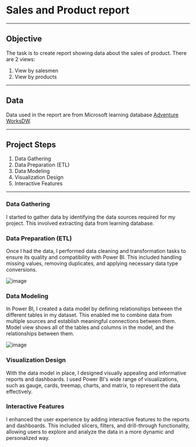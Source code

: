 # Sales and Product report
---
## Objective
The task is to create report showing data about the sales of product.
There are 2 views:
1. View by salesmen
2. View by products

---
## Data
Data used in the report are from Microsoft learning database [Adventure WorksDW](https://learn.microsoft.com/en-us/sql/samples/adventureworks-install-configure?view=sql-server-ver16&tabs=ssms).

---
## Project Steps
1. Data Gathering
2. Data Preparation (ETL)
3. Data Modeling
4. Visualization Design
5. Interactive Features

---
### Data Gathering
I started to gather data by identifying the data sources required for my project. This involved extracting data from learning database.

### Data Preparation (ETL)
Once I had the data, I performed data cleaning and transformation tasks to ensure its quality and compatibility with Power BI. This included handling missing values, removing duplicates, and applying necessary data type conversions.

![image](https://github.com/danajez/public_projects/assets/116874735/451c1d28-664f-4896-b6d8-87b7c8a9ed0b)

### Data Modeling
In Power BI, I created a data model by defining relationships between the different tables in my dataset. This enabled me to combine data from multiple sources and establish meaningful connections between them.
Model view shows all of the tables and columns in the model, and the relationships between them.

![image](https://github.com/danajez/public_projects/assets/116874735/9397c2ee-1a7d-42a6-970a-7ecc5d3c0a17)

### Visualization Design
With the data model in place, I designed visually appealing and informative reports and dashboards. I used Power BI's wide range of visualizations, such as gauge, cards, treemap, charts, and matrix, to represent the data effectively.

### Interactive Features
I enhanced the user experience by adding interactive features to the reports and dashboards. This included slicers, filters, and drill-through functionality, allowing users to explore and analyze the data in a more dynamic and personalized way.

